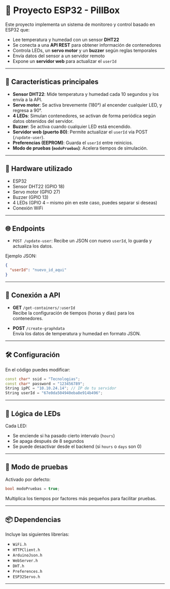 # 🚀 Proyecto ESP32 - PillBox

Este proyecto implementa un sistema de monitoreo y control basado en ESP32 que:
- Lee temperatura y humedad con un sensor **DHT22**
- Se conecta a una **API REST** para obtener información de contenedores
- Controla LEDs, un **servo motor** y un **buzzer** según reglas temporales
- Envía datos del sensor a un servidor remoto
- Expone un **servidor web** para actualizar el `userId`

---

## 🔧 Características principales

- **Sensor DHT22**: Mide temperatura y humedad cada 10 segundos y los envía a la API.
- **Servo motor**: Se activa brevemente (180°) al encender cualquier LED, y regresa a 90°.
- **4 LEDs**: Simulan contenedores, se activan de forma periódica según datos obtenidos del servidor.
- **Buzzer**: Se activa cuando cualquier LED está encendido.
- **Servidor web (puerto 80)**: Permite actualizar el `userId` vía POST (`/update-user`).
- **Preferencias (EEPROM)**: Guarda el `userId` entre reinicios.
- **Modo de pruebas (`modoPruebas`)**: Acelera tiempos de simulación.

---

## 🔌 Hardware utilizado

- ESP32
- Sensor DHT22 (GPIO 18)
- Servo motor (GPIO 27)
- Buzzer (GPIO 13)
- 4 LEDs (GPIO 4 – mismo pin en este caso, puedes separar si deseas)
- Conexión WiFi

---

## 🌐 Endpoints

- `POST /update-user`: Recibe un JSON con nuevo `userId`, lo guarda y actualiza los datos.

Ejemplo JSON:
```json
{
  "userId": "nuevo_id_aqui"
}
```

---

## 🔗 Conexión a API

- **GET** `/get-containers/:userId`  
  Recibe la configuración de tiempos (horas y días) para los contenedores.
  
- **POST** `/create-graphdata`  
  Envía los datos de temperatura y humedad en formato JSON.

---

## 🛠️ Configuración

En el código puedes modificar:

```cpp
const char* ssid = "Tecnologias";
const char* password = "123456789";
String ipPC = "10.10.24.14"; // IP de tu servidor
String userId = "67e0da504940eba8e914b496";
```

---

## 🚦 Lógica de LEDs

Cada LED:
- Se enciende si ha pasado cierto intervalo (`hours`)
- Se apaga después de 8 segundos
- Se puede desactivar desde el backend (si `hours` o `days` son 0)

---

## 🧪 Modo de pruebas

Activado por defecto:
```cpp
bool modoPruebas = true;
```
Multiplica los tiempos por factores más pequeños para facilitar pruebas.

---

## 📦 Dependencias

Incluye las siguientes librerías:
- `WiFi.h`
- `HTTPClient.h`
- `ArduinoJson.h`
- `WebServer.h`
- `DHT.h`
- `Preferences.h`
- `ESP32Servo.h`

---